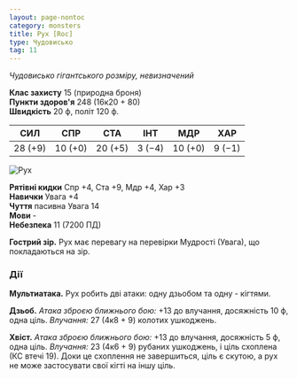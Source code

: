 ```yaml
---
layout: page-nontoc
category: monsters
title: Рух [Roc]
type: Чудовисько
tag: 11
---
```


_Чудовисько гігантського розміру, невизначений_

**Клас захисту** 15 (природна броня)    
**Пункти здоров'я** 248 (16к20 + 80)    
**Швидкість** 20 ф, політ 120 ф.

| СИЛ     | СПР     | СТА     | ІНТ    | МДР     | ХАР    |
| ------- | ------- | ------- | ------ | ------- | ------ |
| 28 (+9) | 10 (+0) | 20 (+5) | 3 (−4) | 10 (+0) | 9 (−1) |

![Рух](https://www.dndbeyond.com/avatars/thumbnails/30834/987/1000/1000/638063901873059240.png)

**Рятівні кидки** Спр +4, Ста +9, Мдр +4, Хар +3    
**Навички** Увага +4    
**Чуття** пасивна Увага 14    
**Мови** -    
**Небезпека** 11 (7200 ПД)

**Гострий зір.** Рух має перевагу на перевірки Мудрості (Увага), що покладаються на зір.

### Дії
**Мультиатака.** Рух робить дві атаки: одну дзьобом та одну - кігтями.    

**Дзьоб.** _Атака зброєю ближнього бою:_ +13 до влучання, досяжність 10 ф, одна ціль. _Влучання:_ 27 (4к8 + 9) колотих ушкоджень.    

**Хвіст.** _Атака зброєю ближнього бою:_ +13 до влучання, досяжність 5 ф, одна ціль. _Влучання:_ 23 (4к6 + 9) рубаних ушкоджень, і ціль схоплена (КС втечі 19). Доки це схоплення не завершиться, ціль є скутою, а рух не може застосувати свої кігті на іншу ціль.
